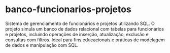 # banco-funcionarios-projetos
Sistema de gerenciamento de funcionários e projetos utilizando SQL. O projeto simula um banco de dados relacional com tabelas para funcionários e projetos, incluindo operações de inserção, atualização, exclusão e consultas com filtros. Ideal para fins educacionais e práticas de modelagem de dados e manipulação com SQL.

